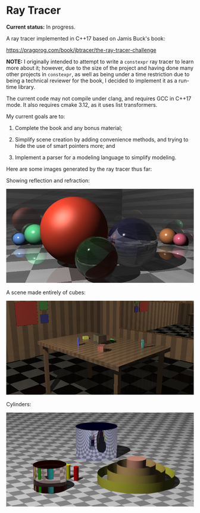 # Ray Tracer

**Current status:** In progress.

A ray tracer implemented in C++17 based on Jamis Buck's book:

https://pragprog.com/book/jbtracer/the-ray-tracer-challenge

**NOTE:** I originally intended to attempt to write a `constexpr` ray tracer to learn more about it; however, due to the size of the project and having done many other projects in `constexpr`, as well as being under a time restriction due to being a technical reviewer for the book, I decided to implement it as a run-time library.

The current code may not compile under clang, and requires GCC in C++17 mode. It also requires cmake 3.12, as it uses list transformers.

My current goals are to:

1. Complete the book and any bonus material;

2. Simplify scene creation by adding convenience methods, and trying to hide the use of smart pointers more; and

3. Implement a parser for a modeling language to simplify modeling.


Here are some images generated by the ray tracer thus far:

Showing reflection and refraction:

![reflect-refract](output/reflect_refract.png)

A scene made entirely of cubes:

![table](output/table.png)

Cylinders:

![cylinders](output/cylinders.png)
